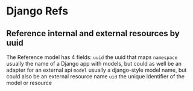 # Django Refs
## Reference internal and external resources by uuid

The Reference model has 4 fields:
`uuid` the uuid that maps
`namespace` usually the name of a Django app with models, but could as well be an adapter for an external api
`model` usually a django-style model name, but could also be an external resource name
`uid` the unique identifier of the model or resource

